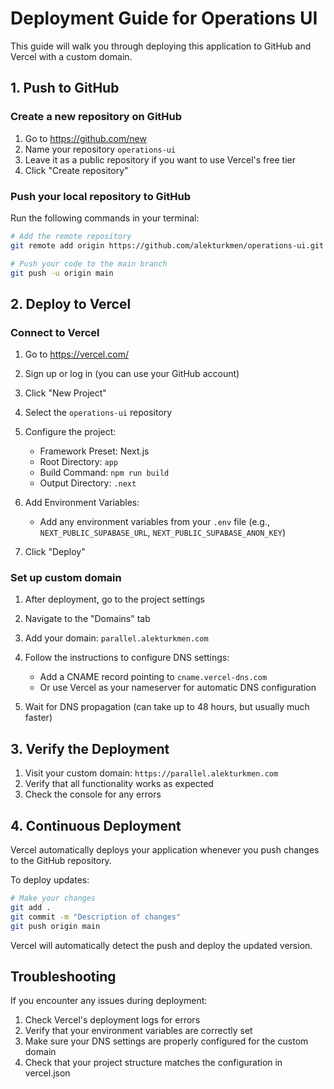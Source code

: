 # Deployment Guide for Operations UI

This guide will walk you through deploying this application to GitHub and Vercel with a custom domain.

## 1. Push to GitHub

### Create a new repository on GitHub
1. Go to https://github.com/new
2. Name your repository `operations-ui`
3. Leave it as a public repository if you want to use Vercel's free tier
4. Click "Create repository"

### Push your local repository to GitHub
Run the following commands in your terminal:

```bash
# Add the remote repository
git remote add origin https://github.com/alekturkmen/operations-ui.git

# Push your code to the main branch
git push -u origin main
```

## 2. Deploy to Vercel

### Connect to Vercel
1. Go to https://vercel.com/
2. Sign up or log in (you can use your GitHub account)
3. Click "New Project"
4. Select the `operations-ui` repository
5. Configure the project:
   - Framework Preset: Next.js
   - Root Directory: `app`
   - Build Command: `npm run build`
   - Output Directory: `.next`

6. Add Environment Variables:
   - Add any environment variables from your `.env` file (e.g., `NEXT_PUBLIC_SUPABASE_URL`, `NEXT_PUBLIC_SUPABASE_ANON_KEY`)

7. Click "Deploy"

### Set up custom domain
1. After deployment, go to the project settings
2. Navigate to the "Domains" tab
3. Add your domain: `parallel.alekturkmen.com`
4. Follow the instructions to configure DNS settings:
   - Add a CNAME record pointing to `cname.vercel-dns.com`
   - Or use Vercel as your nameserver for automatic DNS configuration

5. Wait for DNS propagation (can take up to 48 hours, but usually much faster)

## 3. Verify the Deployment

1. Visit your custom domain: `https://parallel.alekturkmen.com`
2. Verify that all functionality works as expected
3. Check the console for any errors

## 4. Continuous Deployment

Vercel automatically deploys your application whenever you push changes to the GitHub repository.

To deploy updates:
```bash
# Make your changes
git add .
git commit -m "Description of changes"
git push origin main
```

Vercel will automatically detect the push and deploy the updated version.

## Troubleshooting

If you encounter any issues during deployment:

1. Check Vercel's deployment logs for errors
2. Verify that your environment variables are correctly set
3. Make sure your DNS settings are properly configured for the custom domain
4. Check that your project structure matches the configuration in vercel.json 